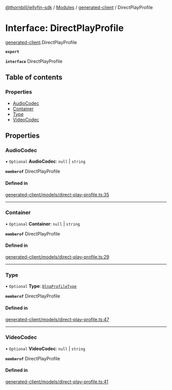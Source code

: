 [@thornbill/jellyfin-sdk](../README.md) / [Modules](../modules.md) / [generated-client](../modules/generated_client.md) / DirectPlayProfile

# Interface: DirectPlayProfile

[generated-client](../modules/generated_client.md).DirectPlayProfile

**`export`**

**`interface`** DirectPlayProfile

## Table of contents

### Properties

- [AudioCodec](generated_client.DirectPlayProfile.md#audiocodec)
- [Container](generated_client.DirectPlayProfile.md#container)
- [Type](generated_client.DirectPlayProfile.md#type)
- [VideoCodec](generated_client.DirectPlayProfile.md#videocodec)

## Properties

### AudioCodec

• `Optional` **AudioCodec**: ``null`` \| `string`

**`memberof`** DirectPlayProfile

#### Defined in

[generated-client/models/direct-play-profile.ts:35](https://github.com/thornbill/jellyfin-sdk-typescript/blob/03092f3/src/generated-client/models/direct-play-profile.ts#L35)

___

### Container

• `Optional` **Container**: ``null`` \| `string`

**`memberof`** DirectPlayProfile

#### Defined in

[generated-client/models/direct-play-profile.ts:29](https://github.com/thornbill/jellyfin-sdk-typescript/blob/03092f3/src/generated-client/models/direct-play-profile.ts#L29)

___

### Type

• `Optional` **Type**: [`DlnaProfileType`](../enums/generated_client.DlnaProfileType.md)

**`memberof`** DirectPlayProfile

#### Defined in

[generated-client/models/direct-play-profile.ts:47](https://github.com/thornbill/jellyfin-sdk-typescript/blob/03092f3/src/generated-client/models/direct-play-profile.ts#L47)

___

### VideoCodec

• `Optional` **VideoCodec**: ``null`` \| `string`

**`memberof`** DirectPlayProfile

#### Defined in

[generated-client/models/direct-play-profile.ts:41](https://github.com/thornbill/jellyfin-sdk-typescript/blob/03092f3/src/generated-client/models/direct-play-profile.ts#L41)
